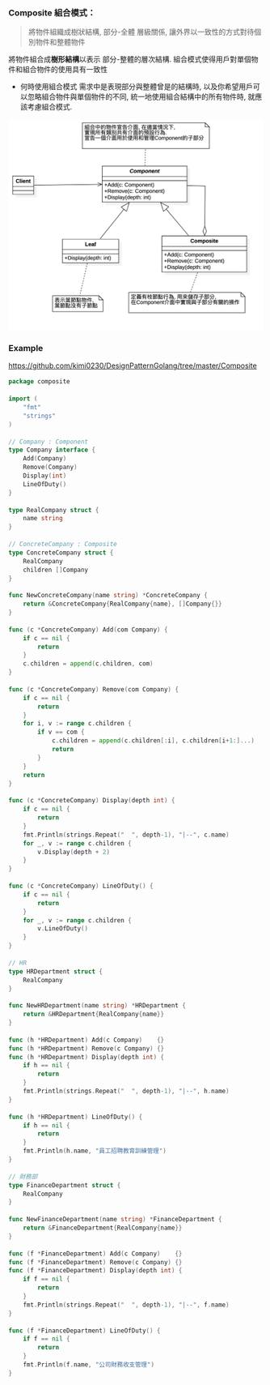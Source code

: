 ### Composite 組合模式： 
> 將物件組織成樹狀結構, 部分-全體 層級關係, 讓外界以一致性的方式對待個別物件和整體物件

將物件組合成**樹形結構**以表示 部分-整體的層次結構. 組合模式使得用戶對單個物件和組合物件的使用具有一致性

* 何時使用組合模式
需求中是表現部分與整體曾是的結構時, 以及你希望用戶可以忽略組合物件與單個物件的不同, 統一地使用組合結構中的所有物件時, 就應該考慮組合模式.

![UML](https://github.com/kimi0230/DesignPatternGolang/blob/master/UML/Composite.png?raw=true)

### Example
https://github.com/kimi0230/DesignPatternGolang/tree/master/Composite 

```go
package composite

import (
	"fmt"
	"strings"
)

// Company : Component
type Company interface {
	Add(Company)
	Remove(Company)
	Display(int)
	LineOfDuty()
}

type RealCompany struct {
	name string
}

// ConcreteCompany : Composite
type ConcreteCompany struct {
	RealCompany
	children []Company
}

func NewConcreteCompany(name string) *ConcreteCompany {
	return &ConcreteCompany{RealCompany{name}, []Company{}}
}

func (c *ConcreteCompany) Add(com Company) {
	if c == nil {
		return
	}
	c.children = append(c.children, com)
}

func (c *ConcreteCompany) Remove(com Company) {
	if c == nil {
		return
	}
	for i, v := range c.children {
		if v == com {
			c.children = append(c.children[:i], c.children[i+1:]...)
			return
		}
	}
	return
}

func (c *ConcreteCompany) Display(depth int) {
	if c == nil {
		return
	}
	fmt.Println(strings.Repeat("  ", depth-1), "|--", c.name)
	for _, v := range c.children {
		v.Display(depth + 2)
	}
}

func (c *ConcreteCompany) LineOfDuty() {
	if c == nil {
		return
	}
	for _, v := range c.children {
		v.LineOfDuty()
	}
}

// HR
type HRDepartment struct {
	RealCompany
}

func NewHRDepartment(name string) *HRDepartment {
	return &HRDepartment{RealCompany{name}}
}

func (h *HRDepartment) Add(c Company)    {}
func (h *HRDepartment) Remove(c Company) {}
func (h *HRDepartment) Display(depth int) {
	if h == nil {
		return
	}
	fmt.Println(strings.Repeat("  ", depth-1), "|--", h.name)
}

func (h *HRDepartment) LineOfDuty() {
	if h == nil {
		return
	}
	fmt.Println(h.name, "員工招聘教育訓練管理")
}

// 財務部
type FinanceDepartment struct {
	RealCompany
}

func NewFinanceDepartment(name string) *FinanceDepartment {
	return &FinanceDepartment{RealCompany{name}}
}

func (f *FinanceDepartment) Add(c Company)    {}
func (f *FinanceDepartment) Remove(c Company) {}
func (f *FinanceDepartment) Display(depth int) {
	if f == nil {
		return
	}
	fmt.Println(strings.Repeat("  ", depth-1), "|--", f.name)
}

func (f *FinanceDepartment) LineOfDuty() {
	if f == nil {
		return
	}
	fmt.Println(f.name, "公司財務收支管理")
}
```